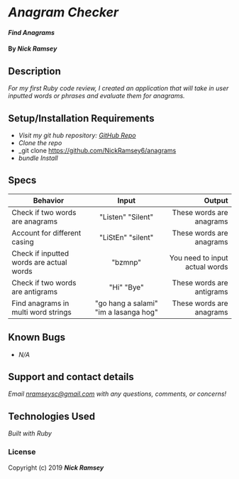 # _Anagram Checker_

#### _Find Anagrams_

#### By _**Nick Ramsey**_

## Description

_For my first Ruby code review, I created an application that will take in user inputted words or phrases and evaluate them for anagrams._

## Setup/Installation Requirements

* _Visit my git hub repository: <a href="https://github.com/NickRamsey6/anagrams">GitHub Repo</a>_
* _Clone the repo_
* _git clone https://github.com/NickRamsey6/anagrams
* _bundle Install_



## Specs

| Behavior | Input | Output |
| ------------- |:-------------:| -----:|
| Check if two words are anagrams | "Listen" "Silent" | These words are anagrams |
| Account for different casing | "LiStEn" "silent" | These words are anagrams |
| Check if inputted words are actual words | "bzmnp" | You need to input actual words |
| Check if two words are antigrams | "Hi" "Bye" | These words are antigrams |
| Find anagrams in multi word strings | "go hang a salami" "im a lasanga hog" | These words are anagrams |



## Known Bugs

* _N/A_

## Support and contact details

_Email nramseysc@gmail.com with any questions, comments, or concerns!_

## Technologies Used

_Built with Ruby_

### License

Copyright (c) 2019 **_Nick Ramsey_**
